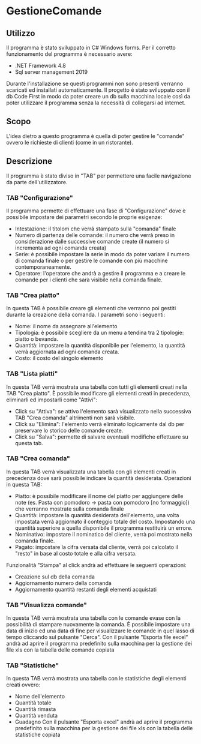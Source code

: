 # GestioneComande
## Utilizzo
Il programma è stato sviluppato in C# Windows forms.
Per il corretto funzionamento del programma è necessario avere:
- .NET Framework 4.8
- Sql server management 2019

Durante l'installazione se questi programmi non sono presenti verranno scaricati ed installati automaticamente.
Il progetto è stato sviluppato con il db Code First in modo da poter creare un db sulla macchina locale così da poter utilizzare il programma senza la necessità di
collegarsi ad internet.

## Scopo

L'idea dietro a questo programma è quella di poter gestire le "comande" ovvero le richieste di clienti (come in un ristorante).

## Descrizione
Il programma è stato diviso in "TAB" per permettere una facile navigazione da parte dell'utilizzatore.

### TAB "Configurazione"
Il programma permette di effettuare una fase di "Configurazione" dove è possibile impostare dei parametri secondo le proprie esigenze:
- Intestazione: il titolom che verrà stampato sulla "comanda" finale
- Numero di partenza delle comande: il numero che verrà preso in considerazione dalle successive comande create (il numero si incrementa ad ogni comanda creata)
- Serie: è possibile impostare la serie in modo da poter variare il numero di comanda finale o per gestire le comande con più macchine contemporaneamente.
- Operatore: l'operatore che andrà a gestire il programma e a creare le comande per i clienti che sarà visibile nella comanda finale.

### TAB "Crea piatto"
In questa TAB è possibile creare gli elementi che verranno poi gestiti durante la creazione della comanda. I parametri sono i seguenti:
- Nome: il nome da assegnare all'elemento
- Tipologia: è possibile scegliere da un menu a tendina tra 2 tipologie: piatto o bevanda.
- Quantità: impostare la quantità disponibile per l'elemento, la quantità verrà aggiornata ad ogni comanda creata.
- Costo: il costo del singolo elemento

### TAB "Lista piatti"
In questa TAB verrà mostrata una tabella con tutti gli elementi creati nella TAB "Crea piatto".
È possibile modificare gli elementi creati in precedenza, eliminarli ed impostarli come "Attivi":
- Click su "Attiva": se attivo l'elemento sarà visualizzato nella successiva TAB "Crea comanda" altrimenti non sarà visibile.
- Click su "Elimina": l'elemento verrà eliminato logicamente dal db per preservare lo storico delle comande create.
- Click su "Salva": permette di salvare eventuali modifiche effettuare su questa tab.

### TAB "Crea comanda"
In questa TAB verrà visualizzata una tabella con gli elementi creati in precedenza dove sarà possibile indicare la quantità desiderata.
Operazioni in questa TAB:
- Piatto: è possibile modificare il nome del piatto per aggiungere delle note (es. Pasta con pomodoro -> pasta con pomodoro [no formaggio]) che verranno 
mostrate sulla comanda finale 
- Quantità: impostare la quantità desiderata dell'elemento, una volta impostata verrà aggiornato il conteggio totale del costo. Impostando una quantità superiore a quella 
disponibile il programma restituirà un errore.
- Nominativo: impostare il nominatico del cliente, verrà poi mostrato nella comanda finale.
- Pagato: impostare la cifra versata dal cliente, verrà poi calcolato il "resto" in base al costo totale e alla cifra versata.

Funzionalità "Stampa" al click andrà ad effettuare le seguenti operazioni:
- Creazione sul db della comanda
- Aggiornamento numero della comanda
- Aggiornamento quantità restanti degli elementi acquistati


### TAB "Visualizza comande"
In questa TAB verrà mostrata una tabella con le comande evase con la possibilità di stampare nuovamente la comanda.
È possibile impostare una data di inizio ed una data di fine per visualizzare le comande in quel lasso di tempo cliccando sul pulsante "Cerca".
Con il pulsante "Esporta file excel" andrà ad aprire il programma predefinito sulla macchina per la gestione dei file xls con la tabella delle comande
copiata

### TAB "Statistiche"
In questa TAB verrà mostrata una tabella con le statistiche degli elementi creati ovvero:
- Nome dell'elemento
- Quantità totale
- Quantità rimasta
- Quantità venduta
- Guadagno
Con il pulsante "Esporta excel" andrà ad aprire il programma predefinito sulla macchina per la gestione dei file xls con la tabella delle statistiche copiata
